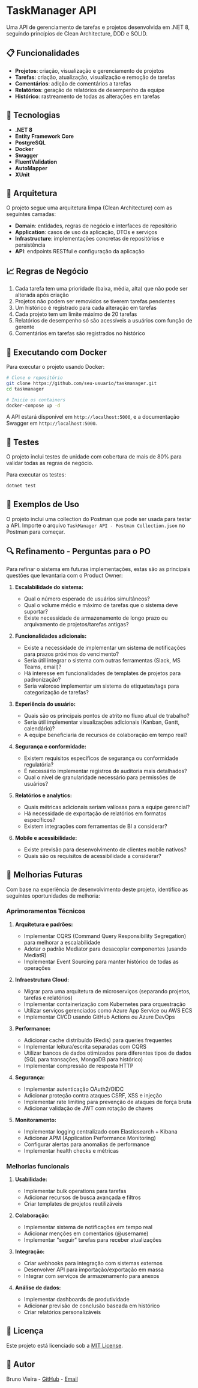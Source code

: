 # TaskManager API

Uma API de gerenciamento de tarefas e projetos desenvolvida em .NET 8, seguindo princípios de Clean Architecture, DDD e SOLID.

## 📋 Funcionalidades

- **Projetos**: criação, visualização e gerenciamento de projetos
- **Tarefas**: criação, atualização, visualização e remoção de tarefas
- **Comentários**: adição de comentários a tarefas
- **Relatórios**: geração de relatórios de desempenho da equipe
- **Histórico**: rastreamento de todas as alterações em tarefas

## 🔧 Tecnologias

- **.NET 8**
- **Entity Framework Core**
- **PostgreSQL**
- **Docker**
- **Swagger**
- **FluentValidation**
- **AutoMapper**
- **XUnit**

## 🚀 Arquitetura

O projeto segue uma arquitetura limpa (Clean Architecture) com as seguintes camadas:

- **Domain**: entidades, regras de negócio e interfaces de repositório
- **Application**: casos de uso da aplicação, DTOs e serviços
- **Infrastructure**: implementações concretas de repositórios e persistência
- **API**: endpoints RESTful e configuração da aplicação

## 📈 Regras de Negócio

1. Cada tarefa tem uma prioridade (baixa, média, alta) que não pode ser alterada após criação
2. Projetos não podem ser removidos se tiverem tarefas pendentes
3. Um histórico é registrado para cada alteração em tarefas
4. Cada projeto tem um limite máximo de 20 tarefas
5. Relatórios de desempenho só são acessíveis a usuários com função de gerente
6. Comentários em tarefas são registrados no histórico

## 🐳 Executando com Docker

Para executar o projeto usando Docker:

```bash
# Clone o repositório
git clone https://github.com/seu-usuario/taskmanager.git
cd taskmanager

# Inicie os containers
docker-compose up -d
```

A API estará disponível em `http://localhost:5000`, e a documentação Swagger em `http://localhost:5000`.

## 🧪 Testes

O projeto inclui testes de unidade com cobertura de mais de 80% para validar todas as regras de negócio.

Para executar os testes:

```bash
dotnet test
```

## 📝 Exemplos de Uso

O projeto inclui uma collection do Postman que pode ser usada para testar a API. Importe o arquivo `TaskManager API - Postman Collection.json` no Postman para começar.

## 🔍 Refinamento - Perguntas para o PO

Para refinar o sistema em futuras implementações, estas são as principais questões que levantaria com o Product Owner:

1. **Escalabilidade do sistema:**
   - Qual o número esperado de usuários simultâneos?
   - Qual o volume médio e máximo de tarefas que o sistema deve suportar?
   - Existe necessidade de armazenamento de longo prazo ou arquivamento de projetos/tarefas antigas?

2. **Funcionalidades adicionais:**
   - Existe a necessidade de implementar um sistema de notificações para prazos próximos do vencimento?
   - Seria útil integrar o sistema com outras ferramentas (Slack, MS Teams, email)?
   - Há interesse em funcionalidades de templates de projetos para padronização?
   - Seria valoroso implementar um sistema de etiquetas/tags para categorização de tarefas?

3. **Experiência do usuário:**
   - Quais são os principais pontos de atrito no fluxo atual de trabalho?
   - Seria útil implementar visualizações adicionais (Kanban, Gantt, calendário)?
   - A equipe beneficiaria de recursos de colaboração em tempo real?

4. **Segurança e conformidade:**
   - Existem requisitos específicos de segurança ou conformidade regulatória?
   - É necessário implementar registros de auditoria mais detalhados?
   - Qual o nível de granularidade necessário para permissões de usuários?

5. **Relatórios e analytics:**
   - Quais métricas adicionais seriam valiosas para a equipe gerencial?
   - Há necessidade de exportação de relatórios em formatos específicos?
   - Existem integrações com ferramentas de BI a considerar?

6. **Mobile e acessibilidade:**
   - Existe previsão para desenvolvimento de clientes mobile nativos?
   - Quais são os requisitos de acessibilidade a considerar?

## 🚀 Melhorias Futuras

Com base na experiência de desenvolvimento deste projeto, identifico as seguintes oportunidades de melhoria:

### Aprimoramentos Técnicos

1. **Arquitetura e padrões:**
   - Implementar CQRS (Command Query Responsibility Segregation) para melhorar a escalabilidade
   - Adotar o padrão Mediator para desacoplar componentes (usando MediatR)
   - Implementar Event Sourcing para manter histórico de todas as operações

2. **Infraestrutura Cloud:**
   - Migrar para uma arquitetura de microserviços (separando projetos, tarefas e relatórios)
   - Implementar containerização com Kubernetes para orquestração
   - Utilizar serviços gerenciados como Azure App Service ou AWS ECS
   - Implementar CI/CD usando GitHub Actions ou Azure DevOps

3. **Performance:**
   - Adicionar cache distribuído (Redis) para queries frequentes
   - Implementar leitura/escrita separadas com CQRS
   - Utilizar bancos de dados otimizados para diferentes tipos de dados (SQL para transações, MongoDB para histórico)
   - Implementar compressão de resposta HTTP

4. **Segurança:**
   - Implementar autenticação OAuth2/OIDC
   - Adicionar proteção contra ataques CSRF, XSS e injeção
   - Implementar rate limiting para prevenção de ataques de força bruta
   - Adicionar validação de JWT com rotação de chaves

5. **Monitoramento:**
   - Implementar logging centralizado com Elasticsearch + Kibana
   - Adicionar APM (Application Performance Monitoring)
   - Configurar alertas para anomalias de performance
   - Implementar health checks e métricas

### Melhorias funcionais

1. **Usabilidade:**
   - Implementar bulk operations para tarefas
   - Adicionar recursos de busca avançada e filtros
   - Criar templates de projetos reutilizáveis

2. **Colaboração:**
   - Implementar sistema de notificações em tempo real
   - Adicionar menções em comentários (@username)
   - Implementar "seguir" tarefas para receber atualizações

3. **Integração:**
   - Criar webhooks para integração com sistemas externos
   - Desenvolver API para importação/exportação em massa
   - Integrar com serviços de armazenamento para anexos

4. **Análise de dados:**
   - Implementar dashboards de produtividade
   - Adicionar previsão de conclusão baseada em histórico
   - Criar relatórios personalizáveis

## 📄 Licença

Este projeto está licenciado sob a [MIT License](LICENSE).

## 👤 Autor

Bruno Vieira - [GitHub](https://github.com/seu-usuario) - [Email](mailto:seu-email@exemplo.com)

